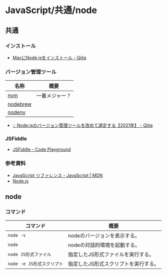 # JavaScript/共通/node

## 共通

### インストール

- [MacにNode.jsをインストール - Qiita](https://qiita.com/kyosuke5_20/items/c5f68fc9d89b84c0df09)

### バージョン管理ツール

| 名称     | 概要           |
| -------- | -------------- |
| [nvm](https://github.com/nvm-sh/nvm) | 一番メジャー？ |
| [nodebrew](https://github.com/hokaccha/nodebrew) |                |
| [nodenv](https://github.com/nodenv/nodenv) |                |

- [💡 Node.jsのバージョン管理ツールを改めて選定する【2021年】 - Qiita](https://qiita.com/heppokofrontend/items/5c4cc738c5239f4afe02)

### JSFiddle

- [JSFiddle - Code Playground](https://jsfiddle.net/)

### 参考資料

- [JavaScript リファレンス - JavaScript | MDN](https://developer.mozilla.org/ja/docs/Web/JavaScript/Reference)
- [Node.js](https://nodejs.org/ja/)

## node

### コマンド

| コマンド                   | 概要                                 |
| -------------------------- | ------------------------------------ |
| `node -v`                  | nodeのバージョンを表示する。         |
| `node`                     | nodeの対話的環境を起動する。         |
| `node JS形式ファイル`      | 指定したJS形式ファイルを実行する。   |
| `node -e JS形式スクリプト` | 指定したJS形式スクリプトを実行する。 |
